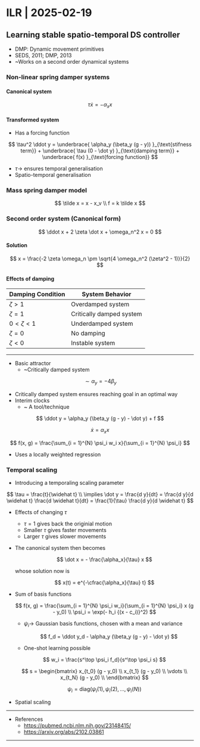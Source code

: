 # ILR | 2025-02-19

## Learning stable spatio-temporal DS controller

- DMP: Dynamic movement primitives
- SEDS, 2011; DMP, 2013
- ~Works on a second order dynamical systems

### Non-linear spring damper systems

#### Canonical system

$$
\tau \dot x = -\alpha_x x
$$

#### Transformed system

- Has a forcing function

$$
\tau^2 \ddot y = \underbrace{ \alpha_y (\beta_y (g - y)) }_{\text{stifness term}} + \underbrace{ \tau (0 - \dot y) }_{\text{damping term}} + \underbrace{ f(x) }_{\text{forcing function}}
$$

- $\tau \to$ ensures temporal generalisation
- Spatio-temporal generalisation

### Mass spring damper model

$$
\tilde x = x - x_v
\\
f = k \tilde x
$$

### Second order system (Canonical form)

$$
\ddot x + 2 \zeta \dot x + \omega_n^2 x = 0
$$

#### Solution

$$
x = \frac{-2 \zeta \omega_n \pm \sqrt{4 \omega_n^2 (\zeta^2 - 1)}}{2}
$$

#### Effects of damping

| Damping Condition | System Behavior         |
|-------------------|-------------------------|
| $\zeta > 1$       | Overdamped system       |
| $\zeta = 1$       | Critically damped system|
| $0 < \zeta < 1$   | Underdamped system      |
| $\zeta = 0$       | No damping              |
| $\zeta < 0$       | Instable system         |

---

- Basic attractor
  - ~Critically damped system

$$
\sim \alpha_y = -4 \beta_y
$$

- Critically damped system ensures reaching goal in an optimal way
- Interim clocks
  - ~ A tool/technique

$$
\ddot y = \alpha_y (\beta_y (g - y) - \dot y) + f
$$

$$
\dot x = \alpha_x x
$$

$$
f(x, g) = \frac{\sum_{i = 1}^{N} \psi_i w_i x}{\sum_{i = 1}^{N} \psi_i}
$$

- Uses a locally weighted regression

### Temporal scaling

- Introducing a temporaling scaling parameter

$$
\tau = \frac{t}{\widehat t}
\\
\implies
\dot y = \frac{d y}{dt} = \frac{d y}{d \widehat t} \frac{d \widehat t}{dt} = \frac{1}{\tau} \frac{d y}{d \widehat t}
$$

- Effects of changing $\tau$
  - $\tau = 1$ gives back the originial motion
  - Smaller $\tau$ gives faster movements
  - Larger $\tau$ gives slower movements

- The canonical system then becomes

  $$
  \dot x = - \frac{\alpha_x}{\tau} x
  $$
  
  whose solution now is
  
  $$
  x(t) = e^{-\cfrac{\alpha_x}{\tau} t}
  $$

- Sum of basis functions
  
  $$
  f(x, g) = \frac{\sum_{i = 1}^{N} \psi_i w_i}{\sum_{i = 1}^{N} \psi_i} x (g - y_0)
  \\
  \psi_i = \exp(- h_i {(x - c_i)}^2)
  $$

  - $\psi_i \to$ Gaussian basis functions, chosen with a mean and variance
  
    $$
    f_d = \ddot y_d - \alpha_y (\beta_y (g - y) - \dot y)
    $$

  - One-shot learning possible

  $$
  w_i = \frac{s^\top \psi_i f_d}{s^\top \psi_i s}
  $$

  $$
  s = \begin{bmatrix}
  x_{t_0} (g - y_0) \\
  x_{t_1} (g - y_0) \\
  \vdots \\
  x_{t_N} (g - y_0) \\
  \end{bmatrix}
  $$

  $$
  \psi_i = \text{diag} (\psi_i(1), \psi_i(2), \dots, \psi_i(N))
  $$

- Spatial scaling

---

- References
  - <https://pubmed.ncbi.nlm.nih.gov/23148415/>
  - <https://arxiv.org/abs/2102.03861>

---

